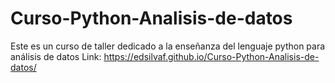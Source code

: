 # Curso-Python-Analisis-de-datos
Este es un curso de taller dedicado a la enseñanza del lenguaje python para análisis de datos
Link: https://edsilvaf.github.io/Curso-Python-Analisis-de-datos/
